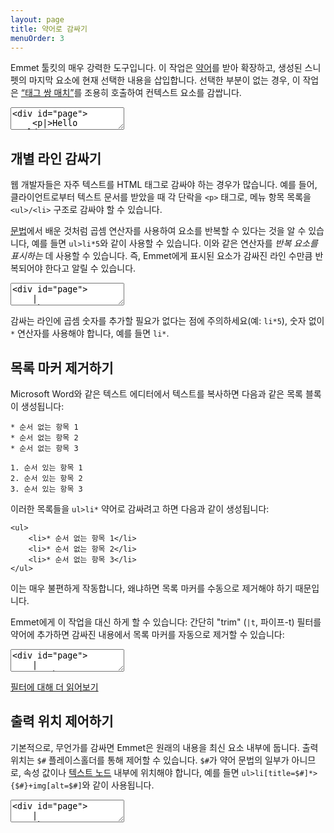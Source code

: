 ```yaml
---
layout: page
title: 약어로 감싸기
menuOrder: 3
---
```


Emmet 툴킷의 매우 강력한 도구입니다. 이 작업은 [약어](/abbreviations/)를 받아 확장하고, 생성된 스니펫의 마지막 요소에 현재 선택한 내용을 삽입합니다. 선택한 부분이 없는 경우, 이 작업은 [“태그 쌍 매치”](/actions/match-pair/)를 조용히 호출하여 컨텍스트 요소를 감쌉니다.

<textarea class="movie-def">
&lt;div id="page"&gt;
	&lt;p|&gt;Hello world&lt;/p&gt;
&lt;/div&gt;
~~~
tooltip: 감싸고 싶은 태그(또는 태그 내용) 내부에 커서를 두고 "약어로 감싸기" 작업을 실행합니다
prompt: {text: '.wrapper>h1{Title}+.content', title: 'Enter abbreviation'}  ::: “약어로 감싸기” (Shift-Cmd-A)
run: {command: function(editor){CodeMirror.commands.wrapWithAbbreviation(editor, 'div.wrapper>h1{Title}+.content');}}
</textarea>

## 개별 라인 감싸기

웹 개발자들은 자주 텍스트를 HTML 태그로 감싸야 하는 경우가 많습니다. 예를 들어, 클라이언트로부터 텍스트 문서를 받았을 때 각 단락을 `<p>` 태그로, 메뉴 항목 목록을 `<ul>/<li>` 구조로 감싸야 할 수 있습니다.

[문법](/abbreviations/syntax/)에서 배운 것처럼 곱셈 연산자를 사용하여 요소를 반복할 수 있다는 것을 알 수 있습니다, 예를 들면 `ul>li*5`와 같이 사용할 수 있습니다. 이와 같은 연산자를 _반복 요소를 표시하는_ 데 사용할 수 있습니다. 즉, Emmet에게 표시된 요소가 감싸진 라인 수만큼 반복되어야 한다고 알릴 수 있습니다.

<textarea class="movie-def">
&lt;div id="page"&gt;
	|
	About
	News
	Products
	Contacts
	
	Lorem ipsum dolor sit amet.
&lt;/div&gt;
~~~
tooltip: 감싸고 싶은 라인을 선택합니다.
moveTo: 2:4
select: 5:13
wait: 1000
tooltip: "약어로 감싸기" 작업을 호출하고 <em>\*</em>로 표시된 반복 요소를 포함한 약어를 입력합니다
prompt: {text: 'nav>ul.nav>li.nav-item$\*>a', title: 'Enter abbreviation'}  ::: “약어로 감싸기” (Shift-Cmd-A)
run: {command: function(editor){CodeMirror.commands.wrapWithAbbreviation(editor, 'nav>ul.nav>li.nav-item$\*>a');}}
</textarea>

감싸는 라인에 곱셈 숫자를 추가할 필요가 없다는 점에 주의하세요(예: `li*5`), 숫자 없이 `*` 연산자를 사용해야 합니다, 예를 들면 `li*`.

## 목록 마커 제거하기

Microsoft Word와 같은 텍스트 에디터에서 텍스트를 복사하면 다음과 같은 목록 블록이 생성됩니다:

    * 순서 없는 항목 1
    * 순서 없는 항목 2
    * 순서 없는 항목 3

    1. 순서 있는 항목 1
    2. 순서 있는 항목 2
    3. 순서 있는 항목 3

이러한 목록들을 `ul>li*` 약어로 감싸려고 하면 다음과 같이 생성됩니다:

    <ul>
    	<li>* 순서 없는 항목 1</li>
    	<li>* 순서 없는 항목 2</li>
    	<li>* 순서 없는 항목 3</li>
    </ul>

이는 매우 불편하게 작동합니다, 왜냐하면 목록 마커를 수동으로 제거해야 하기 때문입니다.

Emmet에게 이 작업을 대신 하게 할 수 있습니다: 간단히 "trim" (`|t`, 파이프-t) 필터를 약어에 추가하면 감싸진 내용에서 목록 마커를 자동으로 제거할 수 있습니다:

<textarea class="movie-def">
&lt;div id="page"&gt;
	|
	1. About
	2. News
	3. Products
	4. Contacts
	
	Lorem ipsum dolor sit amet.
&lt;/div&gt;
~~~
tooltip: 감싸고 싶은 라인을 선택합니다.
moveTo: 2:4
select: 5:15
wait: 1000
tooltip: "약어로 감싸기" 작업을 호출하고, 끝에 <em>|t</em> 필터가 추가된 약어를 입력합니다
prompt: {text: 'ul.nav>li.nav-item$\*>a|t', title: 'Enter abbreviation'}  ::: “약어로 감싸기” (Shift-Cmd-A)
run: {command: function(editor){CodeMirror.commands.wrapWithAbbreviation(editor, 'ul.nav>li.nav-item$\*>a|t');}}
</textarea>

[필터에 대해 더 읽어보기](/filters/)

## 출력 위치 제어하기

기본적으로, 무언가를 감싸면 Emmet은 원래의 내용을 최신 요소 내부에 둡니다. 출력 위치는 `$#` 플레이스홀더를 통해 제어할 수 있습니다. `$#`가 약어 문법의 일부가 아니므로, 속성 값이나 [텍스트 노드](/abbreviations/syntax/) 내부에 위치해야 합니다, 예를 들면 `ul>li[title=$#]*>{$#}+img[alt=$#]`와 같이 사용됩니다.

<textarea class="movie-def">
&lt;div id="page"&gt;
	|
	About
	News
	Products
	Contacts
	
	Lorem ipsum dolor sit amet.
&lt;/div&gt;
~~~
tooltip: 감싸고 싶은 라인을 선택합니다.
moveTo: 2:4
select: 5:13
wait: 1000
tooltip: "약어로 감싸기" 작업을 호출하고 <em>\*</em>로 표시된 반복 요소와 <em>$#</em> 플레이스홀더를 포함한 약어를 입력합니다
prompt: {text: 'ul>li[title=$#]\*>{$#}+img[alt=$#]', title: 'Enter abbreviation'}  ::: “약어로 감싸기” (Shift-Cmd-A)
run: {command: function(editor){CodeMirror.commands.wrapWithAbbreviation(editor, 'ul>li[title=$#]\*>{$#}+img[alt=$#]');}}
</textarea>
